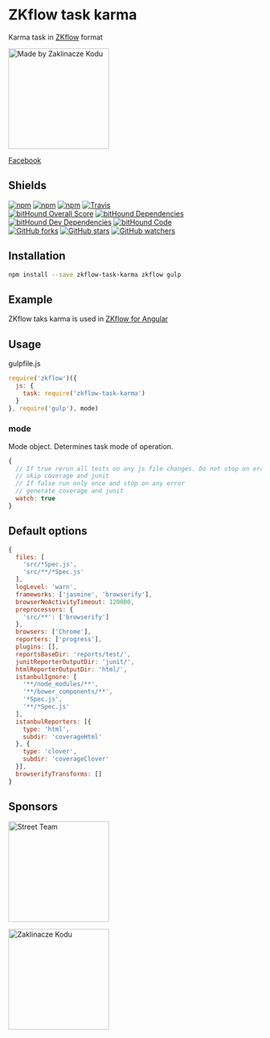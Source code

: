 # ZKflow task karma

Karma task in [ZKflow](https://github.com/zaklinaczekodu/zkflow) format

[<img alt="Made by Zaklinacze Kodu" src="http://zaklinaczekodu.com/_assets/madeBy.svg" width="200">](http://zaklinaczekodu.com)

[Facebook](https://www.facebook.com/zaklinaczekodu)

Shields
-------

[![npm](https://img.shields.io/npm/v/zkflow-task-karma.svg?style=flat-square)](https://www.npmjs.com/package/zkflow-task-karma)
[![npm](https://img.shields.io/npm/l/zkflow-task-karma.svg?style=flat-square)](https://www.npmjs.com/package/zkflow-task-karma)
[![npm](https://img.shields.io/npm/dm/zkflow-task-karma.svg?style=flat-square)](https://www.npmjs.com/package/zkflow-task-karma)
[![Travis](https://img.shields.io/travis/zaklinaczekodu/zkflow-task-karma/master.svg?style=flat-square)](https://travis-ci.org/zaklinaczekodu/zkflow-task-karma)<br>
[![bitHound Overall Score](https://www.bithound.io/github/zaklinaczekodu/zkflow-task-karma/badges/score.svg)](https://www.bithound.io/github/zaklinaczekodu/zkflow-task-karma)
[![bitHound Dependencies](https://www.bithound.io/github/zaklinaczekodu/zkflow-task-karma/badges/dependencies.svg)](https://www.bithound.io/github/zaklinaczekodu/zkflow-task-karma/master/dependencies/npm)
[![bitHound Dev Dependencies](https://www.bithound.io/github/zaklinaczekodu/zkflow-task-karma/badges/devDependencies.svg)](https://www.bithound.io/github/zaklinaczekodu/zkflow-task-karma/master/dependencies/npm)
[![bitHound Code](https://www.bithound.io/github/zaklinaczekodu/zkflow-task-karma/badges/code.svg)](https://www.bithound.io/github/zaklinaczekodu/zkflow-task-karma)<br>
[![GitHub forks](https://img.shields.io/github/forks/zaklinaczekodu/zkflow-task-karma.svg?style=flat-square)](https://github.com/zaklinaczekodu/zkflow-task-karma)
[![GitHub stars](https://img.shields.io/github/stars/zaklinaczekodu/zkflow-task-karma.svg?style=flat-square)](https://github.com/zaklinaczekodu/zkflow-task-karma)
[![GitHub watchers](https://img.shields.io/github/watchers/zaklinaczekodu/zkflow-task-karma.svg?style=flat-square)](https://github.com/zaklinaczekodu/zkflow-task-karma)

Installation
------------

```bash
npm install --save zkflow-task-karma zkflow gulp
```

Example
-------

ZKflow taks karma is used in [ZKflow for Angular](https://github.com/zaklinaczekodu/zkflow-angular)

Usage
-----

gulpfile.js

```javaScript
require('zkflow')({
  js: {
    task: require('zkflow-task-karma')
  }
}, require('gulp'), mode)
```

### mode

Mode object. Determines task mode of operation.

```javaScript
{
  // If true rerun all tests on any js file changes. Do not stop on errors.
  // skip coverage and junit
  // If false run only once and stop on any error
  // generate coverage and junit
  watch: true 
}
```

Default options
---------------

```javaScript
{
  files: [
    'src/*Spec.js',
    'src/**/*Spec.js'
  ],
  logLevel: 'warn',
  frameworks: ['jasmine', 'browserify'],
  browserNoActivityTimeout: 120000,
  preprocessors: {
    'src/**': ['browserify']
  },
  browsers: ['Chrome'],
  reporters: ['progress'],
  plugins: [],
  reportsBaseDir: 'reports/test/',
  junitReporterOutputDir: 'junit/',
  htmlReporterOutputDir: 'html/',
  istanbulIgnore: [
    '**/node_modules/**',
    '**/bower_components/**',
    '*Spec.js',
    '**/*Spec.js'
  ],
  istanbulReporters: [{
    type: 'html',
    subdir: 'coverageHtml'
  }, {
    type: 'clover',
    subdir: 'coverageClover'
  }],
  browserifyTransforms: []
}
```

Sponsors
--------

[<img alt="Street Team" src="http://zaklinaczekodu.com/_assets/streetteam.svg" width="200">](http://getstreetteam.com)

[<img alt="Zaklinacze Kodu" src="http://zaklinaczekodu.com/_assets/logo.svg" width="200">](http://zaklinaczekodu.com)
